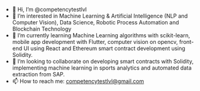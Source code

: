 - 👋 Hi, I’m @competencytestlvl
- 👀 I’m interested in Machine Learning & Artificial Intelligence (NLP and Computer Vision), Data Science, Robotic Process Automation and Blockchain Technology
- 🌱 I’m currently learning Machine Learning algorithms with scikit-learn, mobile app development with Flutter, computer vision on opencv, front-end UI using React and Ethereum smart contract development using Solidity.
- 💞️ I’m looking to collaborate on developing smart contracts with Solidity, implementing machine learning in sports analytics and automated data extraction from SAP.
- 📫 How to reach me: competencytestlvl@gmail.com

<!---
competencytestlvl/competencytestlvl is a ✨ special ✨ repository because its `README.md` (this file) appears on your GitHub profile.
You can click the Preview link to take a look at your changes.
--->
